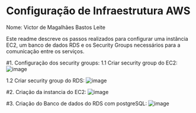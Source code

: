 # Configuração de Infraestrutura AWS 
Nome: Victor de Magalhães Bastos Leite

Este readme descreve os passos realizados para configurar uma instância EC2, um banco de dados RDS e os Security Groups necessários para a comunicação entre os serviços.

#1. Configuração dos security groups:
  1.1 Criar security group do EC2:
   ![image](https://github.com/user-attachments/assets/12eca8d2-bd72-49b9-a437-8af7d0789b7a)
 
  1.2 Criar security group do RDS:
  ![image](https://github.com/user-attachments/assets/60a18b50-182b-4453-af33-8e2a54835486)

#2. Criação da instancia do EC2:
![image](https://github.com/user-attachments/assets/3cc7675a-5c94-475c-8f96-d591bf6503ea)

#3. Criação do Banco de dados do RDS com postgreSQL:
![image](https://github.com/user-attachments/assets/05f7aced-9731-482d-b8f2-5dfe9ae26fdc)




